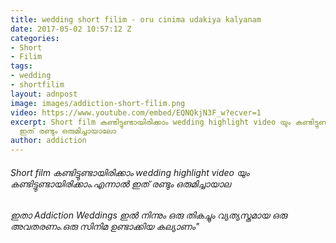```yaml
---
title: wedding short filim - oru cinima udakiya kalyanam
date: 2017-05-02 10:57:12 Z
categories:
- Short
- Filim
tags:
- wedding
- shortfilim
layout: adnpost
image: images/addiction-short-filim.png
video: https://www.youtube.com/embed/EQNQkjN3F_w?ecver=1
excerpt: Short film കണ്ടിട്ടുണ്ടായിരിക്കാം wedding highlight video യും കണ്ടിട്ടുണ്ടായിരിക്കാം.എന്നാൽ
  ഇത് രണ്ടും ഒരുമിച്ചായാലോ
author: addiction
---
```


###### Short film കണ്ടിട്ടുണ്ടായിരിക്കാം wedding highlight video യും കണ്ടിട്ടുണ്ടായിരിക്കാം.എന്നാൽ ഇത് രണ്ടും ഒരുമിച്ചായാല

###### ഇതാ Addiction Weddings ഇൽ നിന്നും ഒരു തികച്ചും വ്യത്യസ്തമായ ഒരു അവതരണം.ഒരു സിനിമ ഉണ്ടാക്കിയ കല്യാണം"
